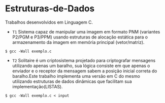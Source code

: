 # Estruturas-de-Dados

Trabalhos desenvolvidos em Linguagem C.
- `T1`  Sistema capaz de manipular uma imagem em formato PNM (variantes P2/PGM e P3/PPM) usando estruturas de alocação estática para o armazenamento da imagem em memória principal (vetor/matriz).
```
$ gcc -Wall exemplo.c  
```

- `T2` Solitaire é um criptosistema projetado para criptografar mensagens utilizando apenas um baralho, sua lógica consiste em que apenas o enviador e o receptor da mensagem sabem a posição inicial correta do baralho.Este trabalho implementa uma versão em C do mesmo utilizando estruturas de dados dinâmicas que facilitam sua implementação(LISTAS).

```
$ gcc -Wall exemplo.c < input
```
